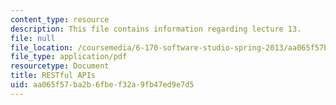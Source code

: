 ```yaml
---
content_type: resource
description: This file contains information regarding lecture 13.
file: null
file_location: /coursemedia/6-170-software-studio-spring-2013/aa065f57ba2b6fbef32a9fb47ed9e7d5_MIT6_170S13_13-restful-ser.pdf
file_type: application/pdf
resourcetype: Document
title: RESTful APIs
uid: aa065f57-ba2b-6fbe-f32a-9fb47ed9e7d5
---
```

